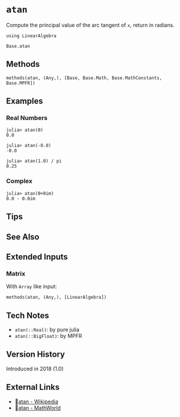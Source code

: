 # `atan`

Compute the principal value of the arc tangent of `x`,
return in radians.

```@setup repl_only
using LinearAlgebra
```
```@docs
Base.atan
```


## Methods

```@repl
methods(atan, (Any,), [Base, Base.Math, Base.MathConstants, Base.MPFR])
```


## Examples

### Real Numbers
```jldoctest
julia> atan(0)
0.0

julia> atan(-0.0)
-0.0

julia> atan(1.0) / pi
0.25
```

### Complex
```jldoctest
julia> atan(0+0im)
0.0 - 0.0im
```

## Tips


## See Also



## Extended Inputs

### Matrix
With `Array` like input:
```@repl repl_only
methods(atan, (Any,), [LinearAlgebra])
```


## Tech Notes

- `atan(::Real)`: by pure julia
- `atan(::BigFloat)`: by MPFR


## Version History

Introduced in 2018 (1.0)


## External Links
- 🔗[atan - Wikipedia](https://en.wikipedia.org/wiki/ )
- 🔗[atan - MathWorld](https://mathworld.wolfram.com/ )
